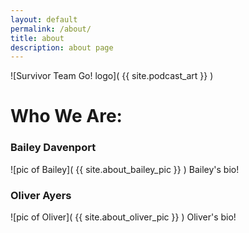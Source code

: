```yaml
---
layout: default
permalink: /about/
title: about
description: about page
---
```


![Survivor Team Go! logo]( {{ site.podcast_art }} )

# Who We Are:

### Bailey Davenport
![pic of Bailey]( {{ site.about_bailey_pic }} )
Bailey's bio!

### Oliver Ayers
![pic of Oliver]( {{ site.about_oliver_pic }} )
Oliver's bio!
